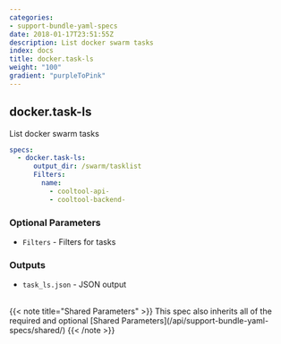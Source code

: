 ```yaml
---
categories:
- support-bundle-yaml-specs
date: 2018-01-17T23:51:55Z
description: List docker swarm tasks
index: docs
title: docker.task-ls
weight: "100"
gradient: "purpleToPink"
---
```


## docker.task-ls

List docker swarm tasks


```yaml
specs:
  - docker.task-ls:
      output_dir: /swarm/tasklist
      Filters:
        name:
          - cooltool-api-
          - cooltool-backend-
```


### Optional Parameters


- `Filters` - Filters for tasks



### Outputs

    
- `task_ls.json` - JSON output


<br>
{{< note title="Shared Parameters" >}}
This spec also inherits all of the required and optional [Shared Parameters](/api/support-bundle-yaml-specs/shared/)
{{< /note >}}

    
